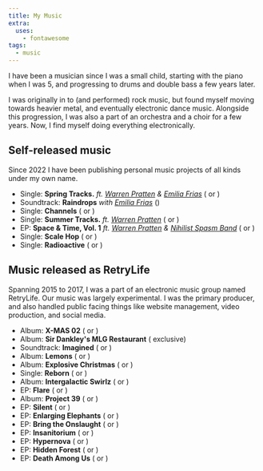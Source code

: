 ```yaml
---
title: My Music
extra:
  uses:
    - fontawesome
tags:
  - music
---
```


I have been a musician since I was a small child, starting with the piano when I was 5, and progressing to drums and double bass a few years later.

I was originally in to (and performed) rock music, but found myself moving towards heavier metal, and eventually electronic dance music. Alongside this progression, I was also a part of an orchestra and a choir for a few years. Now, I find myself doing everything electronically.

## Self-released music

Since 2022 I have been publishing personal music projects of all kinds under my own name.

<ul>
    <li>
        Single: <strong>Spring Tracks.</strong>
        <em>ft. <a href="https://pratten.ca" target="_blank">Warren Pratten</a></em>
        <em>& <a href="https://demilurii.art" target="_blank">Emilia Frias</a></em>
        (<a href="https://open.spotify.com/album/4egrxAZmNgww1ocu8oYTqC" target="_blank"><i class="fa-brands fa-spotify"></i></a> or
        <a href="https://music.apple.com/us/album/spring-tracks-single/1690522416" target="_blank"><i class="fa-brands fa-apple"></i></a>)
    </li>
    <li>
        Soundtrack: <strong>Raindrops</strong>
        <em>with <a href="https://demilurii.art" target="_blank">Emilia Frias</a></em>
        (<a href="https://www.youtube.com/watch?v=RqzLxaQ3abM" target="_blank"><i class="fa-brands fa-youtube"></i></a>)
    </li>
    <li>
        Single: <strong>Channels</strong>
        (<a href="https://open.spotify.com/album/25xzDOHs8fN5WQUSnww7kj" target="_blank"><i class="fa-brands fa-spotify"></i></a> or
        <a href="https://music.apple.com/us/album/channels-single/1656473075" target="_blank"><i class="fa-brands fa-apple"></i></a>)
    </li>
    <li>
        Single: <strong>Summer Tracks.</strong>
        <em>ft. <a href="https://pratten.ca" target="_blank">Warren Pratten</a></em>
        (<a href="https://open.spotify.com/album/3bcakhzNwyK40K0TowcT0m" target="_blank"><i class="fa-brands fa-spotify"></i></a> or
        <a href="https://music.apple.com/us/album/summer-tracks-single/1644648783" target="_blank"><i class="fa-brands fa-apple"></i></a>)
    </li>
    <li>
        EP: <strong>Space & Time, Vol. 1</strong>
        <em>ft. <a href="https://pratten.ca" target="_blank">Warren Pratten</a> & <a href="http://nonsb.ca" target="_blank">Nihilist Spasm Band</a></em>
        (<a href="https://open.spotify.com/album/718OAeNsyhO1znebsXVSdf" target="_blank"><i class="fa-brands fa-spotify"></i></a> or
        <a href="https://music.apple.com/us/album/space-time-vol-1-ep/1623507117" target="_blank"><i class="fa-brands fa-apple"></i></a>)
    </li>
    <li>
        Single: <strong>Scale Hop</strong>
        (<a href="https://open.spotify.com/album/6tpUJQlZ1I7bWK4X4pwiOj" target="_blank"><i class="fa-brands fa-spotify"></i></a> or
        <a href="https://music.apple.com/us/album/scale-hop-single/1611874192" target="_blank"><i class="fa-brands fa-apple"></i></a>)
    </li>
    <li>
        Single: <strong>Radioactive</strong>
        (<a href="https://open.spotify.com/album/44mayKI3HsGnNDr9A1yDgF" target="_blank"><i class="fa-brands fa-spotify"></i></a> or
        <a href="https://music.apple.com/us/album/radioactive-single/1626650101" target="_blank"><i class="fa-brands fa-apple"></i></a>)
    </li>
</ul>

## Music released as RetryLife

Spanning 2015 to 2017, I was a part of an electronic music group named RetryLife. Our music was largely experimental. I was the primary producer, and also handled public facing things like website management, video production, and social media.

<ul>
    <li>
        Album: <strong>X-MAS 02</strong>
        (<a href="https://open.spotify.com/album/2iCVucaAGKEBYk8tf4DFnR" target="_blank"><i class="fa-brands fa-spotify"></i></a> or
        <a href="https://retrylife.bandcamp.com/album/x-mas-02" target="_blank"><i class="fa-brands fa-bandcamp"></i></a>)
    </li>
    <li>
        Album: <strong>Sir Dankley's MLG Restaurant</strong>
        (<a href="https://retrylife.bandcamp.com/album/sir-dankleys-mlg-restaurant" target="_blank"><i class="fa-brands fa-bandcamp"></i></a> exclusive)
    </li>
    <li>
        Soundtrack: <strong>Imagined</strong>
        (<a href="https://open.spotify.com/album/6do7NZe30VeSO22Bp0sXxX" target="_blank"><i class="fa-brands fa-spotify"></i></a> or
        <a href="https://retrylife.bandcamp.com/album/imagined" target="_blank"><i class="fa-brands fa-bandcamp"></i></a>)
    </li>
    <li>
        Album: <strong>Lemons</strong>
        (<a href="https://open.spotify.com/album/4oTrOPTDjsk0YGQ2445DUV" target="_blank"><i class="fa-brands fa-spotify"></i></a> or
        <a href="https://retrylife.bandcamp.com/album/lemons" target="_blank"><i class="fa-brands fa-bandcamp"></i></a>)
    </li>
    <li>
        Album: <strong>Explosive Christmas</strong>
        (<a href="https://open.spotify.com/album/2skpFmpTQmTRcCoOQk76O6" target="_blank"><i class="fa-brands fa-spotify"></i></a> or
        <a href="https://retrylife.bandcamp.com/album/explosive-christmas" target="_blank"><i class="fa-brands fa-bandcamp"></i></a>)
    </li>
    <li>
        Single: <strong>Reborn</strong>
        (<a href="https://open.spotify.com/album/5Nza88pbyLWeuSm2IHbVgN" target="_blank"><i class="fa-brands fa-spotify"></i></a> or
        <a href="https://retrylife.bandcamp.com/album/reborn-ep" target="_blank"><i class="fa-brands fa-bandcamp"></i></a>)
    </li>
    <li>
        Album: <strong>Intergalactic Swirlz</strong>
        (<a href="https://open.spotify.com/album/6aXnm2sZLLEVR1ob1Vbgiz" target="_blank"><i class="fa-brands fa-spotify"></i></a> or
        <a href="https://retrylife.bandcamp.com/album/intergalactic-swirlz" target="_blank"><i class="fa-brands fa-bandcamp"></i></a>)
    </li>
    <li>
        EP: <strong>Flare</strong>
        (<a href="https://open.spotify.com/album/5B3qcjQfxOvQGBBDdnbywk" target="_blank"><i class="fa-brands fa-spotify"></i></a> or
        <a href="https://retrylife.bandcamp.com/album/flare" target="_blank"><i class="fa-brands fa-bandcamp"></i></a>)
    </li>
    <li>
        Album: <strong>Project 39</strong>
        (<a href="https://open.spotify.com/album/4loaa0nWyDaxZWlZgHaIBQ" target="_blank"><i class="fa-brands fa-spotify"></i></a> or
        <a href="https://retrylife.bandcamp.com/album/project-39" target="_blank"><i class="fa-brands fa-bandcamp"></i></a>)
    </li>
    <li>
        EP: <strong>Silent</strong>
        (<a href="https://open.spotify.com/album/195fokmbfC9Hs62pOusDS3" target="_blank"><i class="fa-brands fa-spotify"></i></a> or
        <a href="https://retrylife.bandcamp.com/album/silent" target="_blank"><i class="fa-brands fa-bandcamp"></i></a>)
    </li>
    <li>
        EP: <strong>Enlarging Elephants</strong>
        (<a href="https://open.spotify.com/album/48Y20F41psQbkZzqW8S6HU" target="_blank"><i class="fa-brands fa-spotify"></i></a> or
        <a href="https://retrylife.bandcamp.com/album/enlarging-elaphants" target="_blank"><i class="fa-brands fa-bandcamp"></i></a>)
    </li>
    <li>
        EP: <strong>Bring the Onslaught</strong>
        (<a href="https://open.spotify.com/album/5hiVUR7IxKldHWZQch5B6A" target="_blank"><i class="fa-brands fa-spotify"></i></a> or
        <a href="https://retrylife.bandcamp.com/album/bring-the-onslaught" target="_blank"><i class="fa-brands fa-bandcamp"></i></a>)
    </li>
    <li>
        EP: <strong>Insanitorium</strong>
        (<a href="https://open.spotify.com/album/4V94dN0MecmER02pwUc092" target="_blank"><i class="fa-brands fa-spotify"></i></a> or
        <a href="https://retrylife.bandcamp.com/album/insanitorium" target="_blank"><i class="fa-brands fa-bandcamp"></i></a>)
    </li>
    <li>
        EP: <strong>Hypernova</strong>
        (<a href="https://open.spotify.com/album/35Nq5zIyBlwLnPuGGzcQcd" target="_blank"><i class="fa-brands fa-spotify"></i></a> or
        <a href="https://retrylife.bandcamp.com/album/hypernova-2" target="_blank"><i class="fa-brands fa-bandcamp"></i></a>)
    </li>
    <li>
        EP: <strong>Hidden Forest</strong>
        (<a href="https://open.spotify.com/album/2qrNBI4HkvUhOPj9Z4Hw2N" target="_blank"><i class="fa-brands fa-spotify"></i></a> or
        <a href="https://retrylife.bandcamp.com/album/hidden-forest" target="_blank"><i class="fa-brands fa-bandcamp"></i></a>)
    </li>
    <li>
        EP: <strong>Death Among Us</strong>
        (<a href="https://open.spotify.com/album/55U8dXTlIt47CaudCOZRyT" target="_blank"><i class="fa-brands fa-spotify"></i></a> or
        <a href="https://retrylife.bandcamp.com/album/death-amung-us" target="_blank"><i class="fa-brands fa-bandcamp"></i></a>)
    </li>
</ul>
